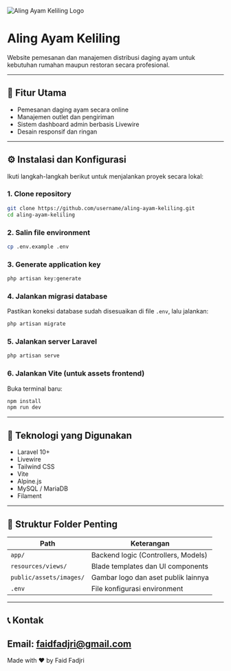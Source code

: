 ![Aling Ayam Keliling Logo](https://raw.githubusercontent.com/faidfadjri/aling-ayam-keliling/main/public/assets/images/logo.png)

# Aling Ayam Keliling

Website pemesanan dan manajemen distribusi daging ayam untuk kebutuhan rumahan maupun restoran secara profesional.

---

## 🚀 Fitur Utama

- Pemesanan daging ayam secara online
- Manajemen outlet dan pengiriman
- Sistem dashboard admin berbasis Livewire
- Desain responsif dan ringan

---

## ⚙️ Instalasi dan Konfigurasi

Ikuti langkah-langkah berikut untuk menjalankan proyek secara lokal:

### 1. Clone repository

```bash
git clone https://github.com/username/aling-ayam-keliling.git
cd aling-ayam-keliling
```

### 2. Salin file environment

```bash
cp .env.example .env
```

### 3. Generate application key

```bash
php artisan key:generate
```

### 4. Jalankan migrasi database

Pastikan koneksi database sudah disesuaikan di file `.env`, lalu jalankan:

```bash
php artisan migrate
```

### 5. Jalankan server Laravel

```bash
php artisan serve
```

### 6. Jalankan Vite (untuk assets frontend)

Buka terminal baru:

```bash
npm install
npm run dev
```

---

## 🧰 Teknologi yang Digunakan

- Laravel 10+
- Livewire
- Tailwind CSS
- Vite
- Alpine.js
- MySQL / MariaDB
- Filament

---

## 📁 Struktur Folder Penting

| Path                      | Keterangan                                |
|--------------------------|--------------------------------------------|
| `app/`                   | Backend logic (Controllers, Models)        |
| `resources/views/`       | Blade templates dan UI components          |
| `public/assets/images/`  | Gambar logo dan aset publik lainnya        |
| `.env`                   | File konfigurasi environment               |

---

## 📞 Kontak

**Email:** faidfadjri@gmail.com
---

Made with ❤️ by Faid Fadjri
